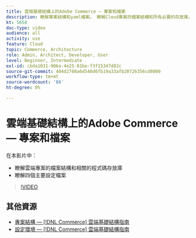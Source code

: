 ```yaml
---
title: 雲端基礎結構上的Adobe Commerce — 專案和檔案
description: 瞭解專案結構和yaml檔案。 瞭解Cloud專案的檔案結構和所有必要的存放庫。
kt: 5658
doc-type: video
audience: all
activity: use
feature: Cloud
topic: Commerce, Architecture
role: Admin, Architect, Developer, User
level: Beginner, Intermediate
exl-id: cbda1031-906a-4e25-81be-f3f15347d82c
source-git-commit: 404d2708a6d540d6fb19a33afb20726356cd8000
workflow-type: tm+mt
source-wordcount: '86'
ht-degree: 0%

---
```


# 雲端基礎結構上的Adobe Commerce — 專案和檔案

在本影片中：

- 瞭解雲端專案的檔案結構和相關的程式碼存放庫
- 瞭解四個主要設定檔案

>[!VIDEO](https://video.tv.adobe.com/v/35694?quality=12&learn=on)

## 其他資源

- [專案結構 —  [!DNL Commerce] 雲端基礎結構指南](https://experienceleague.adobe.com/docs/commerce-cloud-service/user-guide/project/file-structure.html)
- [設定環境 —  [!DNL Commerce] 雲端基礎結構指南](https://experienceleague.adobe.com/docs/commerce-cloud-service/user-guide/configure/overview.html)
